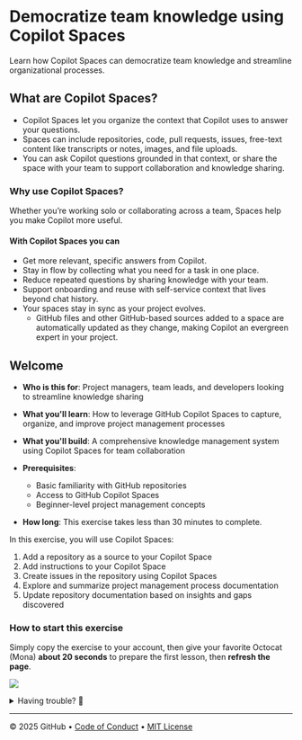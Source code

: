 # Democratize team knowledge using Copilot Spaces

Learn how Copilot Spaces can democratize team knowledge and streamline organizational processes.

## What are Copilot Spaces?

- Copilot Spaces let you organize the context that Copilot uses to answer your questions.
- Spaces can include repositories, code, pull requests, issues, free-text content like transcripts or notes, images, and file uploads.
- You can ask Copilot questions grounded in that context, or share the space with your team to support collaboration and knowledge sharing.

### Why use Copilot Spaces?

Whether you’re working solo or collaborating across a team, Spaces help you make Copilot more useful.

#### With Copilot Spaces you can

- Get more relevant, specific answers from Copilot.
- Stay in flow by collecting what you need for a task in one place.
- Reduce repeated questions by sharing knowledge with your team.
- Support onboarding and reuse with self-service context that lives beyond chat history.
- Your spaces stay in sync as your project evolves.
  - GitHub files and other GitHub-based sources added to a space are automatically updated as they change, making Copilot an evergreen expert in your project.

## Welcome

- **Who is this for**: Project managers, team leads, and developers looking to streamline knowledge sharing
- **What you'll learn**: How to leverage GitHub Copilot Spaces to capture, organize, and improve project management processes
- **What you'll build**: A comprehensive knowledge management system using Copilot Spaces for team collaboration
- **Prerequisites**:

  - Basic familiarity with GitHub repositories
  - Access to GitHub Copilot Spaces
  - Beginner-level project management concepts

- **How long**: This exercise takes less than 30 minutes to complete.

In this exercise, you will use Copilot Spaces:

1. Add a repository as a source to your Copilot Space
1. Add instructions to your Copilot Space
1. Create issues in the repository using Copilot Spaces
1. Explore and summarize project management process documentation
1. Update repository documentation based on insights and gaps discovered

### How to start this exercise

Simply copy the exercise to your account, then give your favorite Octocat (Mona) **about 20 seconds** to prepare the first lesson, then **refresh the page**.

[![](https://img.shields.io/badge/Copy%20Exercise-%E2%86%92-1f883d?style=for-the-badge&logo=github&labelColor=197935)](https://github.com/new?template_owner=skills&template_name=democratize-team-knowledge-using-copilot-spaces&owner=%40me&name=skills-democratize-team-knowledge-using-copilot-spaces&description=Exercise:+Democratize+Team+Knowledge+Using+Copilot+Spaces&visibility=public)

<details>
<summary>Having trouble? 🤷</summary>

When copying the exercise, we recommend the following settings:

- For owner, choose your personal account or an organization to host the repository.

- We recommend creating a public repository, since private repositories will use Actions minutes.

If the exercise isn't ready in 20 seconds, please check the [Actions](../../actions) tab.

- Check to see if a job is running. Sometimes it simply takes a bit longer.

- If the page shows a failed job, please submit an issue. Nice, you found a bug! 🐛

</details>

---

&copy; 2025 GitHub &bull; [Code of Conduct](https://www.contributor-covenant.org/version/2/1/code_of_conduct/code_of_conduct.md) &bull; [MIT License](https://gh.io/mit)
